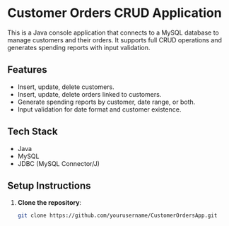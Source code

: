 # Customer Orders CRUD Application

This is a Java console application that connects to a MySQL database to manage customers and their orders. It supports full CRUD operations and generates spending reports with input validation.

## Features

- Insert, update, delete customers.
- Insert, update, delete orders linked to customers.
- Generate spending reports by customer, date range, or both.
- Input validation for date format and customer existence.

## Tech Stack

- Java
- MySQL
- JDBC (MySQL Connector/J)

## Setup Instructions

1. **Clone the repository**:
   ```bash
   git clone https://github.com/yourusername/CustomerOrdersApp.git
